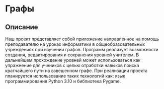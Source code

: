# Графы
## Описание 
Наш проект представляет собой приложение направленное на помощь преподавателю на уроках информатики в общеобразовательных учреждениях при изучении графов.
Программ реализует возможности создания, редактирования и сохранения уровней учителем.
В дальнейшем прохождение уровней может использоваться как упражнение для учеников с целью отработки навыков поиска кратчайшего пути на взвешенном графе.
При реализации проекта планируется использование таких технологий как: язык программирования Python 3.10 и библиотека Pygame. 
